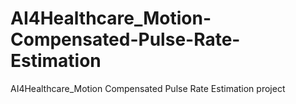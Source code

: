 # AI4Healthcare_Motion-Compensated-Pulse-Rate-Estimation
AI4Healthcare_Motion Compensated Pulse Rate Estimation project

